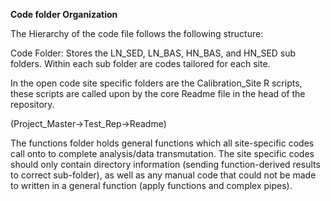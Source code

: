 **Code folder Organization**

The Hierarchy of the code file follows the following structure:

Code Folder: Stores the LN_SED, LN_BAS, HN_BAS, and HN_SED sub folders. Within each sub folder are codes tailored for each site. 

In the open code site specific folders are the Calibration_Site R scripts, these scripts are called upon by the core Readme file in the head of the repository. 

(Project_Master->Test_Rep->Readme)

The functions folder holds general functions which all site-specific codes call onto to complete analysis/data transmutation. The site specific codes should only contain directory information (sending function-derived results to correct sub-folder), as well as any manual code that could not be made to written in a general function (apply functions and complex pipes). 